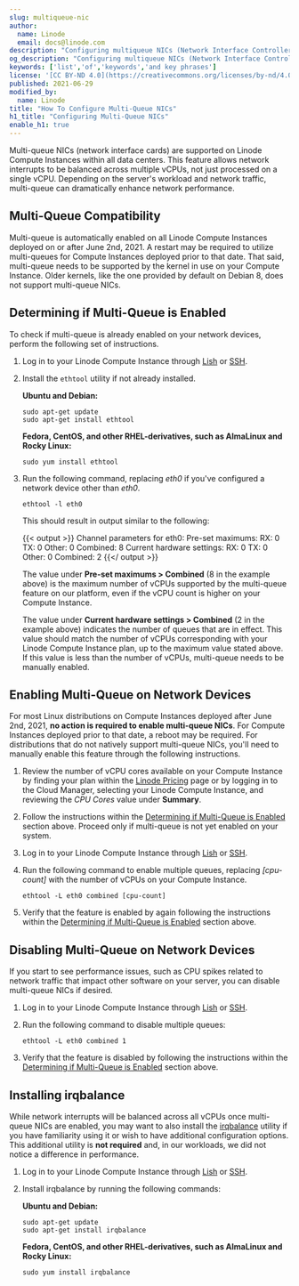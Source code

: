 ```yaml
---
slug: multiqueue-nic
author:
  name: Linode
  email: docs@linode.com
description: "Configuring multiqueue NICs (Network Interface Controllers) on a Linode to improve networking performance."
og_description: "Configuring multiqueue NICs (Network Interface Controllers) on a Linode to improve networking performance."
keywords: ['list','of','keywords','and key phrases']
license: '[CC BY-ND 4.0](https://creativecommons.org/licenses/by-nd/4.0)'
published: 2021-06-29
modified_by:
  name: Linode
title: "How To Configure Multi-Queue NICs"
h1_title: "Configuring Multi-Queue NICs"
enable_h1: true
---
```


Multi-queue NICs (network interface cards) are supported on Linode Compute Instances within all data centers. This feature allows network interrupts to be balanced across multiple vCPUs, not just processed on a single vCPU. Depending on the server's workload and network traffic, multi-queue can dramatically enhance network performance.

## Multi-Queue Compatibility

Multi-queue is automatically enabled on all Linode Compute Instances deployed on or after June 2nd, 2021. A restart may be required to utilize multi-queues for Compute Instances deployed prior to that date. That said, multi-queue needs to be supported by the kernel in use on your Compute Instance. Older kernels, like the one provided by default on Debian 8, does not support multi-queue NICs.

## Determining if Multi-Queue is Enabled

To check if multi-queue is already enabled on your network devices, perform the following set of instructions.

1.  Log in to your Linode Compute Instance through [Lish](/docs/guides/using-the-linode-shell-lish/) or [SSH](/docs/guides/networking/ssh/connect-to-server-over-ssh/).

1.  Install the `ethtool` utility if not already installed.

    **Ubuntu and Debian:**

        sudo apt-get update
        sudo apt-get install ethtool

    **Fedora, CentOS, and other RHEL-derivatives, such as AlmaLinux and Rocky Linux:**

        sudo yum install ethtool

1.  Run the following command, replacing *eth0* if you've configured a network device other than *eth0*.

        ethtool -l eth0

    This should result in output similar to the following:

    {{< output >}}
Channel parameters for eth0:
Pre-set maximums:
RX:             0
TX:             0
Other:          0
Combined:       8
Current hardware settings:
RX:             0
TX:             0
Other:          0
Combined:       2
{{</ output >}}

    The value under **Pre-set maximums > Combined** (8 in the example above) is the maximum number of vCPUs supported by the multi-queue feature on our platform, even if the vCPU count is higher on your Compute Instance.

    The value under **Current hardware settings > Combined** (2 in the example above) indicates the number of queues that are in effect. This value should match the number of vCPUs corresponding with your Linode Compute Instance plan, up to the maximum value stated above. If this value is less than the number of vCPUs, multi-queue needs to be manually enabled.

## Enabling Multi-Queue on Network Devices

For most Linux distributions on Compute Instances deployed after June 2nd, 2021, **no action is required to enable multi-queue NICs**. For Compute Instances deployed prior to that date, a reboot may be required. For distributions that do not natively support multi-queue NICs, you'll need to manually enable this feature through the following instructions.

1.  Review the number of vCPU cores available on your Compute Instance by finding your plan within the [Linode Pricing](https://www.linode.com/pricing/) page or by logging in to the Cloud Manager, selecting your Linode Compute Instance, and reviewing the *CPU Cores* value under **Summary**.

1.  Follow the instructions within the [Determining if Multi-Queue is Enabled](#determining-if-multi-queue-is-enabled) section above. Proceed only if multi-queue is not yet enabled on your system.

1.  Log in to your Linode Compute Instance through [Lish](/docs/guides/using-the-linode-shell-lish/) or [SSH](/docs/guides/networking/ssh/connect-to-server-over-ssh/).

1.  Run the following command to enable multiple queues, replacing *[cpu-count]* with the number of vCPUs on your Compute Instance.

        ethtool -L eth0 combined [cpu-count]

1.  Verify that the feature is enabled by again following the instructions within the [Determining if Multi-Queue is Enabled](#determining-if-multi-queue-is-enabled) section above.

## Disabling Multi-Queue on Network Devices

If you start to see performance issues, such as CPU spikes related to network traffic that impact other software on your server, you can disable multi-queue NICs if desired.

1.  Log in to your Linode Compute Instance through [Lish](/docs/guides/using-the-linode-shell-lish/) or [SSH](/docs/guides/networking/ssh/connect-to-server-over-ssh/).

1.  Run the following command to disable multiple queues:

        ethtool -L eth0 combined 1

1.  Verify that the feature is disabled by following the instructions within the [Determining if Multi-Queue is Enabled](#determining-if-multi-queue-is-enabled) section above.

## Installing irqbalance

While network interrupts will be balanced across all vCPUs once multi-queue NICs are enabled, you may want to also install the [irqbalance](https://github.com/Irqbalance/irqbalance) utility if you have familiarity using it or wish to have additional configuration options. This additional utility is **not required** and, in our workloads, we did not notice a difference in performance.

1.  Log in to your Linode Compute Instance through [Lish](/docs/guides/using-the-linode-shell-lish/) or [SSH](/docs/guides/networking/ssh/connect-to-server-over-ssh/).

1.  Install irqbalance by running the following commands:

    **Ubuntu and Debian:**

        sudo apt-get update
        sudo apt-get install irqbalance

    **Fedora, CentOS, and other RHEL-derivatives, such as AlmaLinux and Rocky Linux:**

        sudo yum install irqbalance